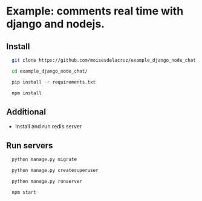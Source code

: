 # Example: comments real time with django and nodejs.

## Install
```sh
  git clone https://github.com/moisesdelacruz/example_django_node_chat.git

  cd example_django_node_chat/

  pip install -r requirements.txt

  npm install

```

## Additional
- Install and run redis server

## Run servers
```sh
  python manage.py migrate

  python manage.py createsuperuser

  python manage.py runserver

  npm start
```
